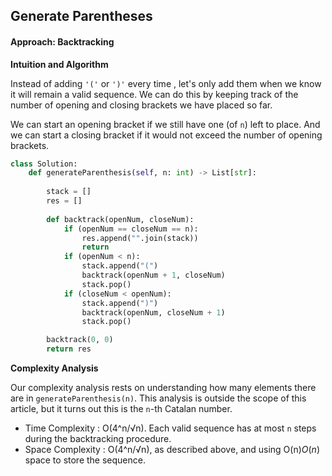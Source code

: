 ## Generate Parentheses

#### Approach: Backtracking

**Intuition and Algorithm**

Instead of adding `'('` or `')'` every time , let's only add them when we know it will remain a valid sequence. We can do this by keeping track of the number of opening and closing brackets we have placed so far.

We can start an opening bracket if we still have one (of `n`) left to place. And we can start a closing bracket if it would not exceed the number of opening brackets.

```python
class Solution:
    def generateParenthesis(self, n: int) -> List[str]:
      
        stack = []
        res = []
        
        def backtrack(openNum, closeNum):
            if (openNum == closeNum == n):
                res.append("".join(stack))
                return
            if (openNum < n):
                stack.append("(")
                backtrack(openNum + 1, closeNum)
                stack.pop()
            if (closeNum < openNum):
                stack.append(")")
                backtrack(openNum, closeNum + 1)
                stack.pop()

        backtrack(0, 0)
        return res

```



**Complexity Analysis**

Our complexity analysis rests on understanding how many elements there are in `generateParenthesis(n)`. This analysis is outside the scope of this article, but it turns out this is the `n`-th Catalan number.

- Time Complexity : O(4^n/√n). Each valid sequence has at most `n` steps during the backtracking procedure.
- Space Complexity : O(4^n/√n), as described above, and using O(n)*O*(*n*) space to store the sequence.

